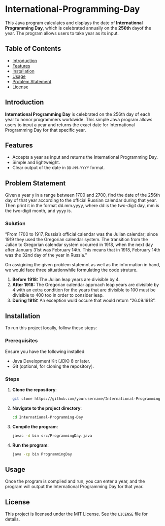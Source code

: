 # International-Programming-Day

This Java program calculates and displays the date of **International Programming Day**, which is celebrated annually on the **256th** dayof the year. The program allows users to take year as its input.

## Table of Contents

- [Introduction](#introduction)
- [Features](#features)
- [Installation](#installation)
- [Usage](#usage)
- [Problem Statement](#problem-statement)
- [License](#license)

## Introduction

**International Programming Day** is celebrated on the 256th day of each year to honor programmers worldwide. This simple Java program allows users to input a year and returns the exact date for International Programming Day for that specific year.

## Features

- Accepts a year as input and returns the International Programming Day.
- Simple and lightweight.
- Clear output of the date in `DD-MM-YYYY` format.

## Problem Statement

Given a year y in a range between 1700 and 2700, find the date of the 256th day of that year according to the official Russian calendar during that year. Then print it in the format dd.mm.yyyy, where dd is the two-digit day, mm is the two-digit month, and yyyy is.

### Solution

“From 1700 to 1917, Russia’s official calendar was the Julian calendar; since 1919 they used the Gregorian calendar system. The transition from the Julian to Gregorian calendar system occurred in 1918, when the next day after January 31st was February 14th. This means that in 1918, February 14th was the 32nd day of the year in Russia.”

On assigining the given problem statemnt as well as the information in hand, we would face three situationwhile formulating the code struture. 
1. **Before 1918:** The Julian leap years are divisible by 4.
2. **After 1918:**  The Gregorian calendar approach leap years are divisible by 4 with an extra condition for the years that are divisible to 100 must be divisible to 400 too in order to consider leap.
3. **During 1918:** An exception wuld occure that would return “26.09.1918”.

## Installation

To run this project locally, follow these steps:

### Prerequisites

Ensure you have the following installed:

- Java Development Kit (JDK) 8 or later.
- Git (optional, for cloning the repository).

### Steps

1. **Clone the repository**:

   ```bash
   git clone https://github.com/yourusername/International-Programming-Day.git
   ```

2. **Navigate to the project directory**:

   ```bash
   cd International-Programming-Day
   ```

3. **Compile the program**:

   ```bash
   javac -d bin src/ProgrammingDay.java
   ```

4. **Run the program**:

   ```bash
   java -cp bin ProgrammingDay
   ```

## Usage

Once the program is compiled and run, you can enter a year, and the program will output the International Programming Day for that year.

## License

This project is licensed under the MIT License. See the `LICENSE` file for details.

